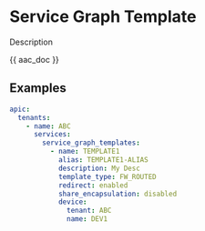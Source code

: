 # Service Graph Template

Description

{{ aac_doc }}
## Examples

```yaml
apic:
  tenants:
    - name: ABC
      services:
        service_graph_templates:
          - name: TEMPLATE1
            alias: TEMPLATE1-ALIAS
            description: My Desc
            template_type: FW_ROUTED
            redirect: enabled
            share_encapsulation: disabled
            device:
              tenant: ABC
              name: DEV1
```
